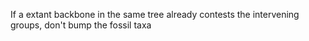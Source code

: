 If a extant backbone in the same tree already contests the intervening groups, don't bump the fossil taxa